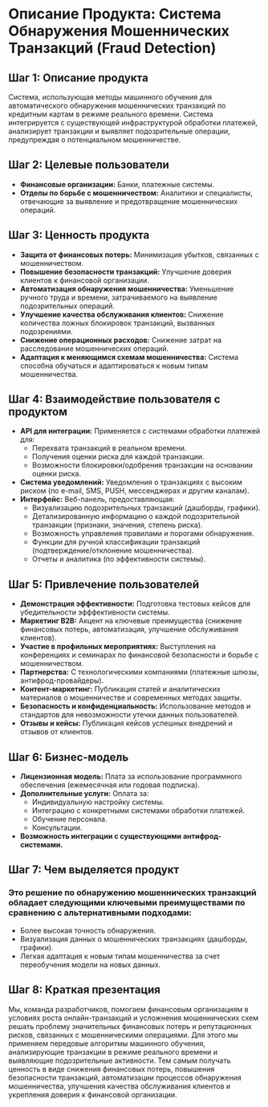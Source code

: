 #  Описание Продукта: Система Обнаружения Мошеннических Транзакций (Fraud Detection)

## Шаг 1: Описание продукта

Система, использующая методы машинного обучения для автоматического обнаружения мошеннических транзакций по кредитным картам в режиме реального времени.  Система интегрируется с существующей инфраструктурой обработки платежей, анализирует транзакции и выявляет подозрительные операции, предупреждая о потенциальном мошенничестве.

## Шаг 2: Целевые пользователи

*   **Финансовые организации:** Банки, платежные системы.
*   **Отделы по борьбе с мошенничеством:**  Аналитики и специалисты, отвечающие за выявление и предотвращение мошеннических операций.

## Шаг 3: Ценность продукта

*   **Защита от финансовых потерь:** Минимизация убытков, связанных с мошенничеством.
*   **Повышение безопасности транзакций:** Улучшение доверия клиентов к финансовой организации.
*   **Автоматизация обнаружения мошенничества:** Уменьшение ручного труда и времени, затрачиваемого на выявление подозрительных операций.
*   **Улучшение качества обслуживания клиентов:**  Снижение количества ложных блокировок транзакций, вызванных подозрениями.
*   **Снижение операционных расходов:**  Снижение затрат на расследование мошеннических операций.
*   **Адаптация к меняющимся схемам мошенничества:** Система способна обучаться и адаптироваться к новым типам мошенничества.

## Шаг 4: Взаимодействие пользователя с продуктом

*   **API для интеграции:** Применяется с системами обработки платежей для:
    *   Перехвата транзакций в реальном времени.
    *   Получения оценки риска для каждой транзакции.
    *   Возможности блокировки/одобрения транзакции на основании оценки риска.
*   **Система уведомлений:**  Уведомления о транзакциях с высоким риском (по e-mail, SMS, PUSH, мессенджерах и другим каналам).
*   **Интерфейс:**  Веб-панель, предоставляющая:
    *   Визуализацию подозрительных транзакций (дашборды, графики).
    *   Детализированную информацию о каждой подозрительной транзакции (признаки, значения, степень риска).
    *   Возможность управления правилами и порогами обнаружения.
    *   Функции для ручной классификации транзакций (подтверждение/отклонение мошенничества).
    *   Отчеты и аналитика (по эффективности системы).

## Шаг 5: Привлечение пользователей

*   **Демонстрация эффективности:**  Подготовка тестовых кейсов для убедительности эфффективности системы.
*   **Маркетинг B2B:** Акцент на ключевые преимущества (снижение финансовых потерь, автоматизация, улучшение обслуживания клиентов).
*   **Участие в профильных мероприятиях:**  Выступления на конференциях и семинарах по финансовой безопасности и борьбе с мошенничеством.
*   **Партнерства:**  С технологическими компаниями (платежные шлюзы, антифрод-провайдеры).
*   **Контент-маркетинг:** Публикация статей и аналитических материалов о мошенничестве и современных методах защиты.
*   **Безопасность и конфиденциальность:** Использование методов и стандартов для невозможности утечки данных пользователей.
*   **Отзывы и кейсы:** Публикация кейсов успешных внедрений и отзывов от клиентов.

## Шаг 6: Бизнес-модель

*   **Лицензионная модель:**  Плата за использование программного обеспечения (ежемесячная или годовая подписка).
*   **Дополнительные услуги:**  Оплата за:
    *   Индивидуальную настройку системы.
    *   Интеграцию с конкретными системами обработки платежей.
    *   Обучение персонала.
    *   Консультации.
*   **Возможность интеграции с существующими антифрод-системами.**

## Шаг 7: Чем выделяется продукт

###   Это решение по обнаружению мошеннических транзакций обладает следующими ключевыми преимуществами по сравнению с альтернативными подходами:

*   Более высокая точность обнаружения.
*   Визуализация данных о мошеннических транзакциях (дашборды, графики).
*   Легкая адаптация к новым типам мошенничества за счет переобучения модели на новых данных.


## Шаг 8: Краткая презентация

Мы, команда разработчиков, помогаем финансовым организациям в условиях роста онлайн-транзакций и усложнения мошеннических схем решать проблему значительных финансовых потерь и репутационных рисков, связанных с мошенническими операциями. Для этого мы применяем передовые алгоритмы машинного обучения, анализирующие транзакции в режиме реального времени и выявляющие подозрительные активности. Тем самым получать ценность в виде снижения финансовых потерь, повышения безопасности транзакций, автоматизации процессов обнаружения мошенничества, улучшения качества обслуживания клиентов и укрепления доверия к финансовой организации.